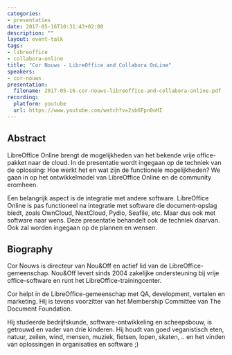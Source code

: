 ```yaml
---
categories:
- presentaties
date: 2017-05-16T10:31:43+02:00
description: ""
layout: event-talk
tags:
- libreoffice
- collabora-online
title: "Cor Nouws - LibreOffice and Collabora OnLine"
speakers:
- cor-nouws
presentation:
  filename: 2017-05-16-cor-nouws-libreoffice-and-collabora-online.pdf
recording:
  platform: youtube
  url: https://www.youtube.com/watch?v=2sb6Fpn0oHI
---
```


## Abstract

LibreOffice Online brengt de mogelijkheden van het bekende vrije office-pakket naar de cloud. In de presentatie wordt ingegaan op de techniek van de oplossing: Hoe werkt het en wat zijn de functionele mogelijkheden? We gaan in op het ontwikkelmodel van LibreOffice Online en de community eromheen.

Een belangrijk aspect is de integratie met andere software. LibreOffice Online is pas functioneel na integratie met software die document-opslag biedt, zoals OwnCloud, NextCloud, Pydio, Seafile, etc. Maar dus ook met software naar wens. Deze presentatie behandelt ook de techniek daarvan. Ook zal worden ingegaan op de plannen en wensen.

## Biography

Cor Nouws is directeur van Nou&Off en actief lid van de LibreOffice-gemeenschap. Nou&Off levert sinds 2004 zakelijke ondersteuning bij vrije office-software en runt het LibreOffice-trainingcenter.

Cor helpt in de LibreOffice-gemeenschap met QA, development, vertalen en marketing. Hij is tevens voorzitter van het Membership Committee van The Document Foundation.

Hij studeerde bedrijfskunde, software-ontwikkeling en scheepsbouw, is getrouwd en vader van drie kinderen. Hij houdt van goed veganistisch eten, natuur, zeilen, wind, mensen, muziek, fietsen, lopen, skaten, .. en het vinden van oplossingen in organisaties en software ;)